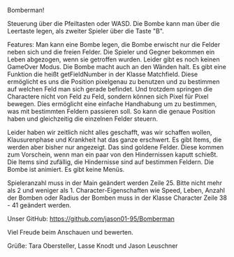 Bomberman!

Steuerung über die Pfeiltasten oder WASD. 
Die Bombe kann man über die Leertaste legen, als zweiter Spieler über die Taste "B".

Features:
Man kann eine Bombe legen, die Bombe erwischt nur die Felder neben sich und die freien Felder. Die Spieler und Gegner bekommen
ein Leben abgezogen, wenn sie getroffen wurden. Leider gibt es noch keinen GameOver Modus.
Die Bombe macht auch an den Wänden halt.
Es gibt eine Funktion die heißt getFieldNumber in der Klasse Matchfield. Diese ermöglicht es uns
die Position pixelgenau zu benutzen und zu bestimmen auf welchen Feld man sich gerade
befindet. Und trotzdem springen die Charactere nicht von Feld zu Feld, sondern können sich Pixel für Pixel bewegen. Dies ermöglicht eine einfache Handhabung um zu bestimmen, was mit bestimmten Feldern passieren soll.
So kann die genaue Position haben und gleichzeitig die einzelnen Felder steuern.

Leider haben wir zeitlich nicht alles geschafft, was wir schaffen wollen, Klausurenphase und Krankheit hat das ganze erschwert.
Es gibt Items, die werden aber bisher nur angezeigt. Das sind goldene Felder.
Diese kommen zum Vorschein, wenn man ein paar von den Hindernissen kaputt schießt. 
Die Items sind zufällig, die Hindernisse sind auf bestimmen Feldern.
Die Bombe ist animiert.
Es gibt keine Menüs. 

Spieleranzahl muss in der Main geändert werden Zeile 25. Bitte nicht mehr als 2 und weniger als 1.
Character-Eigenschaften wie Speed, Leben, Anzahl der Bomben oder Radius der Bomben
muss in der Klasse Character Zeile 38 - 41 geändert werden.

Unser GitHub: https://github.com/jason01-95/Bomberman

Viel Freude beim Anschauen und bewerten.

Grüße:
Tara Obersteller, Lasse Knodt und Jason Leuschner